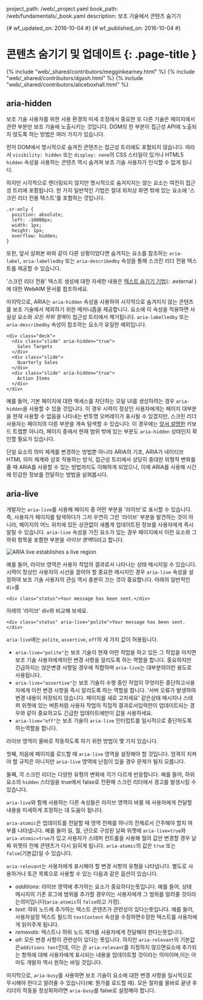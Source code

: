 project_path: /web/_project.yaml
book_path: /web/fundamentals/_book.yaml
description: 보조 기술에서 콘텐츠 숨기기

{# wf_updated_on: 2016-10-04 #}
{# wf_published_on: 2016-10-04 #}

# 콘텐츠 숨기기 및 업데이트 {: .page-title }

{% include "web/_shared/contributors/megginkearney.html" %}
{% include "web/_shared/contributors/dgash.html" %}
{% include "web/_shared/contributors/aliceboxhall.html" %}

## aria-hidden

보조 기술 사용자를 위한 사용 환경의 미세 조정에서 중요한 또 다른 기술은
페이지에서 관련 부분만 보조 기술에 노출시키는
것입니다. DOM의 한 부분이 접근성 API에 노출되지 않도록
하는 방법은 여러 가지가 있습니다.

먼저 DOM에서 명시적으로 숨겨진 콘텐츠는 접근성 트리에도
포함되지 않습니다. 따라서 `visibility: hidden` 또는 `display: none`의 CSS 스타일이 있거나 HTML5
`hidden` 속성을 사용하는 콘텐츠 역시
숨겨져 보조 기술 사용자가 인식할 수 없게 됩니다.

하지만 시각적으로 렌더링되지 않지만 명시적으로 숨겨지지는 않는 요소는
여전히 접근성 트리에 포함됩니다. 한 가지 일반적인 기법은 절대 위치상 화면 밖에 있는 요소에
'스크린 리더 전용 텍스트'를 포함하는 것입니다.

```
.sr-only {
  position: absolute;
  left: -10000px;
  width: 1px;
  height: 1px;
  overflow: hidden;
}
```

또한, 앞서 살펴본 바와 같이 다른 상황이었다면 숨겨지는 요소를
참조하는 `aria-label`, `aria-labelledby` 또는 `aria-describedby` 속성을 통해 스크린 리더 전용 텍스트를
제공할 수
있습니다.

'스크린 리더 전용' 텍스트 생성에 대한 자세한 내용은 [텍스트 숨기기
기법](http://webaim.org/techniques/css/invisiblecontent/#techniques){: .external
}에
대한 WebAIM 문서를 참조하세요.

마지막으로, ARIA는
`aria-hidden` 속성을 사용하여 시각적으로 숨겨지지 않는 콘텐츠를 보조 기술에서 제외하기 위한 메커니즘을 제공합니다.
요소에 이 속성을 적용하면 사실상 요소와 *모든 하위
항목*이 접근성 트리에서 제거됩니다. `aria-labelledby` 또는 `aria-describedby` 속성이
참조하는 요소가 유일한 예외입니다.

```
<div class="deck">
  <div class="slide" aria-hidden="true">
    Sales Targets
  </div>
  <div class="slide">
    Quarterly Sales
  </div>
  <div class="slide" aria-hidden="true">
    Action Items
  </div>
</div>
```

예를 들어, 기본 페이지에 대한 액세스를 차단하는 모달 UI를 생성하려는 경우 `aria-hidden`을
사용할 수 있을 것입니다. 이 경우 시력이 정상인 사용자에게는
페이지 대부분을 현재 사용할 수 없음을 나타내는 반투명 오버레이가 표시될 수 있겠지만,
스크린 리더 사용자는 페이지의 다른 부분을
계속 탐색할 수 있습니다. 이 경우에는 [앞서
설명한](/web/fundamentals/accessibility/focus/using-tabindex#modals-and-keyboard-traps)
키보드 트랩뿐 아니라,
페이지 중에서 현재 범위 밖에 있는 부분도
`aria-hidden` 상태인지 확인할 필요가 있습니다.

단일 요소의 의미 체계를 변경하는 방법뿐 아니라 ARIA의 기초, ARIA가 네이티브 HTML
의미 체계와 상호 작용하는 방식, 접근성
트리에서 상당히 중대한 외형적 변화를 줄 때 ARIA를 사용할 수 있는 방법까지도
이해하게 되었으니, 이제 ARIA를 사용해 시간에 민감한 정보를 전달하는 방법을 살펴봅시다.

## aria-live

개발자는 `aria-live`를 사용해 페이지 중 어떤 부분을 '라이브'로 표시할 수 있습니다. 즉, 사용자가 페이지를 탐색하다가 그저 우연히
그런 '라이브' 부분을
발견하는 것이 아니라, 페이지의 어느 위치에 있든 상관없이
새롭게 업데이트된 정보를 사용자에게 즉시 알릴 수 있습니다. `aria-live` 속성을
가진 요소가 있는 경우 페이지에서 이런 요소와 그 하위 항목을 포함한 부분을
*라이브 영역*이라고 합니다.

![ARIA live establishes a live
region](../../../../en/fundamentals/accessibility/semantics-aria/imgs/aria-live.jpg)

예를 들어, 라이브 영역은 사용자 작업의 결과로서 나타나는
상태 메시지일 수 있습니다. 시력이 정상인 사용자의
시선을 끌어야 할 중요한 메시지인 경우
`aria-live` 속성을 설정하여 보조 기술 사용자의 관심 역시 충분히 끄는 것이 중요합니다. 아래의 일반적인 `div`를

```
<div class="status">Your message has been sent.</div>
```

아래의 '라이브' div와 비교해 보세요.

```
<div class="status" aria-live="polite">Your message has been sent.</div>
```

`aria-live`에는 `polite`, `assertive`, `off`의 세 가지 값이 허용됩니다.

- `aria-live="polite"`는 보조 기술이 현재 어떤 작업을 하고 있든 그 작업을 마치면 보조 기술 사용자에게이런 변경 사항을
알리도록 하는 역할을 합니다. 중요하지만 긴급하지는 않은변경 사항일 경우에 적합하며 `aria-live`는 대부분의이런 용도로 사용됩니다.
- `aria-live="assertive"`는 보조 기술이 수행 중인 작업이 무엇이든 중단하고사용자에게 이런 변경 사항을 즉시 알리도록 하는
역할을 합니다. '서버 오류가 발생하여변경 내용이 저장되지 않습니다. 페이지를 새로 고치세요' 같은상태 메시지나 스테퍼 위젯에 있는 버튼처럼
사용자 작업의 직접적 결과로서입력란이 업데이트되는 경우와 같이 중요하고도 긴급한 업데이트에만이 값을 사용하세요.
- `aria-live="off"`는 보조 기술이 `aria-live` 인터럽트를 일시적으로 중단하도록 하는역할을 합니다.

라이브 영역이 올바로 작동하도록 하기 위한 방법이 몇 가지 있습니다.

첫째, 처음에 페이지를 로드할 때 `aria-live` 영역을 설정해야 할 것입니다.
엄격히 지켜야 할 규칙은 아니지만 `aria-live` 영역에
난점이 있을 경우 문제가 될지 모릅니다.

둘째, 각 스크린 리더는 다양한 유형의 변화에 각기 다르게
반응합니다. 예를 들어, 하위 요소의 `hidden` 스타일을 true에서 false로
전환해 스크린 리더에서 경고를 발생시킬 수 있습니다.

`aria-live`와 함께 사용하는 다른 속성들은 라이브 영역이 바뀔 때 사용자에게
전달할 내용을 미세하게 조정하는 데 도움이 됩니다.

`aria-atomic`은 업데이트를 전달할 때 영역 전체를 하나의 전체로서 간주해야 할지
여부를 나타냅니다. 예를 들어 일, 월, 년으로 구성된
날짜 위젯에 `aria-live=true`와 `aria-atomic=true`가 있고 사용자가
스테퍼 컨트롤을 사용해 월의 값만 변경할 경우
날짜 위젯의 전체 콘텐츠가 다시 읽히게 됩니다. `aria-atomic`의 값은 `true`
또는 `false`(기본값)일 수 있습니다.

`aria-relevant`는 사용자에게 표시해야 할 변경 사항의 유형을 나타냅니다.
별도로 사용하거나 토큰 목록으로 사용할 수 있는 다음과 같은 옵션이 있습니다.

- *additions*: 라이브 영역에 추가하는 요소가 중요하다는뜻입니다. 예를 들어, 상태 메시지의 기존 로그에 범위를 추가할 경우이는
사용자에게 그 범위를 알려줄 것이라는의미입니다(`aria-atomic`이 `false`라고 가정).
- *text*: 하위 노드에 추가하는 텍스트 콘텐츠가 관련성이 있다는뜻입니다. 예를 들어, 사용자설정 텍스트 필드의 `textContent`
속성을 수정하면수정한 텍스트를 사용자에게 읽어주게 됩니다.
- *removals*: 텍스트나 하위 노드 제거를 사용자에게 전달해야 한다는뜻입니다.
- *all*: 모든 변경 사항이 관련성이 있다는 뜻입니다. 하지만 `aria-relevant`의 기본값은`additions text`인데,
이는 곧 `aria-relevant`를 지정하지 않으면요소에 추가되는 항목에 대해 사용자에게 표시되는 내용을 업데이트할 것이라는 의미이며,이는
아마도 개발자 역시 원하는 바일 것입니다.

마지막으로, `aria-busy`를 사용하면 보조 기술이 요소에 대한 변경 사항을
일시적으로 무시해야 한다고 알려줄 수 있습니다(예: 뭔가를 로드할 때). 모든
절차를 올바로 끝낸 후 리더의 작동을 정상화하려면 `aria-busy`를 false로
설정해야 합니다.
